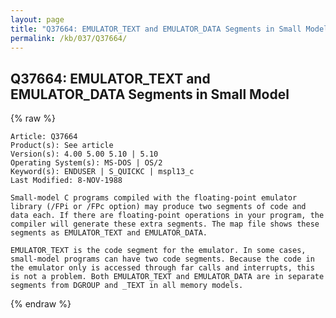 ```yaml
---
layout: page
title: "Q37664: EMULATOR_TEXT and EMULATOR_DATA Segments in Small Model"
permalink: /kb/037/Q37664/
---
```


## Q37664: EMULATOR_TEXT and EMULATOR_DATA Segments in Small Model

{% raw %}

	Article: Q37664
	Product(s): See article
	Version(s): 4.00 5.00 5.10 | 5.10
	Operating System(s): MS-DOS | OS/2
	Keyword(s): ENDUSER | S_QUICKC | mspl13_c
	Last Modified: 8-NOV-1988
	
	Small-model C programs compiled with the floating-point emulator
	library (/FPi or /FPc option) may produce two segments of code and
	data each. If there are floating-point operations in your program, the
	compiler will generate these extra segments. The map file shows these
	segments as EMULATOR_TEXT and EMULATOR_DATA.
	
	EMULATOR_TEXT is the code segment for the emulator. In some cases,
	small-model programs can have two code segments. Because the code in
	the emulator only is accessed through far calls and interrupts, this
	is not a problem. Both EMULATOR_TEXT and EMULATOR_DATA are in separate
	segments from DGROUP and _TEXT in all memory models.

{% endraw %}

